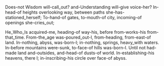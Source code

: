 Does-not Wisdom will-call_out? 
and-Understanding will-give voice-her? In-head-of heights overlooking way, 
between paths she-has-stationed_herself; To-hand-of gates, to-mouth-of city, 
incoming-of openings she-cries_out;

He_Who_Is acquired-me, heading-of way-his, 
before from-works-his from-that_time. 
From-the_age was-poured_out-I, 
from-heading, from-east-of land. 
In-nothing, abyss, was-born-I; 
in-nothing, springs, heavy_with waters. 
In-before mountains were-sunk, 
to-face-of hills was-born-I. 
Until not had-made land and-outsides, 
and-head-of dusts-of world. 
In-establishing-his heavens, there I; 
in-inscribing-his circle over face-of abyss. 